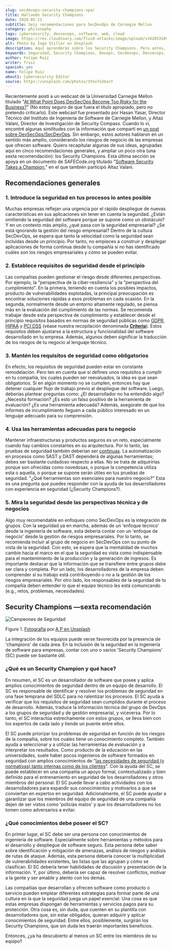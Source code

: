 ```yaml
---
slug: secdevops-security-champions-spa/
title: Hallando Security Champions
date: 2020-05-21
subtitle: Seis recomendaciones para SecDevOps de Carnegie Mellon
category: philosophy
tags: cybersecurity, devsecops, software, web, cloud
image: https://res.cloudinary.com/fluid-attacks/image/upload/v1620331091/blog/secdevops-security-champions/cover_nkri6h.webp
alt: Photo by Ingo Stiller on Unsplash
description: Aquí aprenderás sobre los Security Champions. Pero antes, te damos cinco recomendaciones si estás pensando en implementar la seguridad en tu empresa.
keywords: Seguridad, Security Champions, Devops, Secdevops, Devsecops, Software, Información, Ethical Hacking, Pentesting
author: Felipe Ruiz
writer: fruiz
spanish: yes
name: Felipe Ruiz
about1: Cybersecurity Editor
source: https://unsplash.com/photos/3tkxfe2GocY
---
```


Recientemente asistí a un webcast de la Universidad Carnegie Mellon
titulado "[At What Point Does DevSecOps Become Too Risky for the
Business?](https://www.youtube.com/watch?v=n0FRNpoqYT0&feature=youtu.be)"
(No estoy seguro de que fuera el título apropiado, pero no pretendo
criticarlo). Este webcast fue presentado por Hasan Yasar, Director
Técnico del Instituto de Ingeniería de Software de Carnegie Mellon, y
Altaz Valani, Director de Investigación de Security Compass. Cuando lo
vi, encontré algunas similitudes con la información que compartí en [un
post sobre DevSecOps/SecDevOps](../devsecops-concept/). Sin embargo,
estos autores hablaron en un sentido más amplio, considerando los
riesgos de negocio de las empresas que ofrecen software. Quiero
recapitular algunas de sus ideas, agrupadas aquí en cinco
recomendaciones generales, y ampliar un poco otra (una sexta
recomendación): los Security Champions. Esta última sección se apoya en
un documento de SAFECode.org titulado "[Software Security Takes a
Champion](http://safecode.org/wp-content/uploads/2019/02/Security-Champions-2019-.pdf),"
en el que también participó Altaz Valani.

## Recomendaciones generales

### 1. Introduce la seguridad en tus procesos lo antes posible

Muchas empresas reflejan una urgencia por el rápido despliegue de nuevas
características en sus aplicaciones sin tener en cuenta la seguridad.
¿Están omitiendo la seguridad del software porque se supone como un
obstáculo? Y en un contexto más amplio, ¿qué pasa con la seguridad
empresarial? ¿Se está ignorando la gestión del riesgo empresarial?
Dentro de la cultura SecDevOps, se espera que tanto la velocidad como la
seguridad sean incluidas desde un principio. Por tanto, no empieces a
construir y desplegar aplicaciones de forma continua desde tu compañía
si no has identificado cuáles son los riesgos empresariales y cómo se
pueden evitar.

### 2. Establece requisitos de seguridad desde el principio

Las compañías pueden gestionar el riesgo desde diferentes perspectivas.
Por ejemplo, la "perspectiva de la ciber-resiliencia" y la "perspectiva
del cumplimiento". En la primera, teniendo en cuenta los posibles
impactos, producto de vulnerabilidades explotadas, la principal
preocupación es encontrar soluciones rápidas a esos problemas en cada
ocasión. En la segunda, normalmente desde un entorno altamente regulado,
se piensa más en la evaluación del cumplimiento de las normas. Se
recomienda trabajar desde esta perspectiva de cumplimiento y establecer
desde el principio requisitos basados en normas de seguridad públicas
como [GDPR](../../compliance/gdpr/), [HIPAA](../../compliance/hipaa/) y
[PCI DSS](../../compliance/pci/) (véase nuestra recopilación denominada
[**Criteria**](https://docs.fluidattacks.com/criteria/)). Estos
requisitos deben ajustarse a la estructura y funcionalidad del software
desarrollado en tu empresa. Además, algunos deben significar la
traducción de los riesgos de tu negocio al lenguaje técnico.

### 3. Mantén los requisitos de seguridad como obligatorios

En efecto, los requisitos de seguridad pueden estar en constante
remodelación. Pero ten en cuenta que si defines unos requisitos a
cumplir en tu compañía, los cuales pueden ser reevaluados, la idea es
que sean obligatorios. Si en algún momento no se cumplen, entonces hay
que detener cualquier flujo de trabajo previo al despliegue del
software. Luego, deberías plantear preguntas como: ¿El desarrollador no
ha entendido algo? ¿Necesita formación? ¿Es esto un falso positivo de la
herramienta de evaluación? ¿Es una herramienta adecuada? Además,
asegúrate de que los informes de incumplimiento lleguen a cada público
interesado en un lenguaje adecuado para su comprensión.

### 4. Usa las herramientas adecuadas para tu negocio

Mantener infraestructuras y productos seguros es un reto, especialmente
cuando hay cambios constantes en su arquitectura. Por lo tanto, las
pruebas de seguridad también deberían ser [continuas](../../services/continuous-hacking/).
La automatización
en procesos como SAST y DAST dependerá de algunas herramientas; debes
ser bastante cuidadoso respecto a ellas. No se trata de adquirirlas
porque son ofrecidas como novedosas, o porque la competencia utiliza
esta o aquella, o porque se supone serán útiles en tus pruebas de
seguridad. "¿Qué herramientas son esenciales para nuestro negocio?" Esta
es una pregunta que puedes responder con la ayuda de tus desarrolladores
con experiencia en seguridad (¿Security Champions?).

<div>
<cta-banner
buttontxt="Read more"
link="/solutions/devsecops/"
title="Get started with Fluid Attacks' DevSecOps solution right now"
/>
</div>

### 5. Mira la seguridad desde las perspectivas técnica y de negocios

Algo muy recomendable en enfoques como SecDevOps es la integración de
grupos. Con la seguridad ya en marcha, además de un 'enfoque técnico'
desde la ingeniería de software, esta debería contar con un 'enfoque de
negocio' desde la gestión de riesgos empresariales. Por lo tanto, se
recomienda incluir al grupo de negocio en SecDevOps con su punto de
vista de la seguridad. Con esto, se espera que la mentalidad de muchos
cambie hacia el marco en el que la seguridad es vista como indispensable
para el mantenimiento de la producción y la generación de ingresos. Es
importante destacar que la información que se transfiere entre grupos
debe ser clara y completa. Por un lado, los desarrolladores de la
empresa deben comprender si su trabajo está contribuyendo o no a la
gestión de los riesgos empresariales. Por otro lado, los responsables de
la seguridad de tu compañía deben entender lo que el equipo técnico les
está comunicando (e.g., retos, problemas, necesidades).

## Security Champions —sexta recomendación

<div class="imgblock">

![Campeones de Seguridad](https://res.cloudinary.com/fluid-attacks/image/upload/v1620331090/blog/secdevops-security-champions/lions_lqcl1b.webp)

<div class="title">

Figure 1. [Fotografía](https://unsplash.com/photos/1pdp-PGplss) por [A P en
Unsplash](https://unsplash.com/@windogram)

</div>

</div>

La integración de los equipos puede verse favorecida por la presencia de
'champions' de cada área. En la inclusión de la seguridad en la
ingeniería de software para empresas, contar con uno o varios 'Security
Champions' (SC) puede ser bastante útil.

### ¿Qué es un Security Champion y qué hace?

En resumen, el SC es un desarrollador de software que posee y aplica
amplios conocimientos de seguridad dentro de un equipo de desarrollo. El
SC es responsable de identificar y resolver los problemas de seguridad
en una fase temprana del SDLC para no ralentizar los procesos. El SC
ayuda a verificar que los requisitos de seguridad sean cumplidos durante
el proceso de desarrollo. Además, traduce la información técnica del
grupo de DevOps a los grupos de seguridad y de gestión empresarial, y
viceversa. Por lo tanto, el SC interactúa estrechamente con estos
grupos, se lleva bien con los expertos de cada lado y tiende un puente
entre ellos.

El SC puede priorizar los problemas de seguridad en función de los
riesgos de la compañía, sobre los cuales tiene un conocimiento completo.
También ayuda a seleccionar y a utilizar las herramientas de evaluación
y a interpretar los resultados. Como producto de la educación en las
universidades, suele haber pocos ingenieros de software formados en
seguridad con amplios conocimientos de "[las necesidades de seguridad (y
normativas) tanto internas como de los
clientes](http://safecode.org/wp-content/uploads/2019/02/Security-Champions-2019-.pdf)".
Con la ayuda del SC, se puede establecer en una compañía un apoyo
formal, contextualizado y bien definido para el entrenamiento en
seguridad de los desarrolladores y otros miembros del personal. El SC
puede llevar a cabo actividades con los desarrolladores para expandir
sus conocimientos y motivarlos a que se conviertan en expertos en
seguridad. Adicionalmente, el SC puede ayudar a garantizar que los
miembros del equipo de seguridad de una compañía dejen de ser vistos
como 'policías malos' y que los desarrolladores no los tomen como
adversarios a evitar.

### ¿Qué conocimientos debe poseer el SC?

En primer lugar, el SC debe ser una persona con conocimientos de
ingeniería de software. Especialmente sobre herramientas y métodos para
el desarrollo y despliegue de software seguro. Esta persona debe saber
sobre identificación y mitigación de amenazas, análisis de riesgos y
análisis de rutas de ataque. Además, esta persona debería conocer la
multiplicidad de vulnerabilidades existentes, las listas que las agrupan
y cómo se clasifican. El SC debería tener habilidades de discusión y
presentación de la información. Y, por último, debería ser capaz de
resolver conflictos, motivar a la gente y ser amable y atento con los
demás.

Las compañías que desarrollan y ofrecen software como producto o
servicio pueden emplear diferentes estrategias para formar parte de una
cultura en la que la seguridad juega un papel esencial. Una cosa es que
estas empresas dispongan de herramientas y servicios pagos para su
protección. Otra cosa es, sin duda, que cuenten en su plantilla con
desarrolladores que, sin estar obligados, quieran adquirir y aplicar
conocimientos de seguridad. Entre ellos, posiblemente, surgirán los
Security Champions, que sin duda les traerán importantes beneficios.

Entonces, ¿ya ha descubierto al menos un SC entre los miembros de su
equipo?
